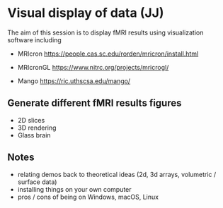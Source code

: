 # Visual display of data (JJ)

The aim of this session is to display fMRI results using visualization
software including

- MRIcron <https://people.cas.sc.edu/rorden/mricron/install.html>

- MRIcronGL <https://www.nitrc.org/projects/mricrogl/>

- Mango <https://ric.uthscsa.edu/mango/>

## Generate different fMRI results figures
   
- 2D slices
- 3D rendering
- Glass brain

## Notes

- relating demos back to theoretical ideas (2d, 3d arrays, volumetric / surface data)
- installing things on your own computer
- pros / cons of being on Windows, macOS, Linux

